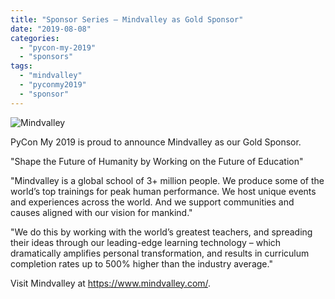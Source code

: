 ```yaml
---
title: "Sponsor Series – Mindvalley as Gold Sponsor"
date: "2019-08-08"
categories: 
  - "pycon-my-2019"
  - "sponsors"
tags: 
  - "mindvalley"
  - "pyconmy2019"
  - "sponsor"
---
```


![Mindvalley](images/mindvalley.png)

PyCon My 2019 is proud to announce Mindvalley as our Gold Sponsor.

"Shape the Future of Humanity by Working on the Future of Education"

"Mindvalley is a global school of 3+ million people. We produce some of the world’s top trainings for peak human performance. We host unique events and experiences across the world. And we support communities and causes aligned with our vision for mankind."

"We do this by working with the world’s greatest teachers, and spreading their ideas through our leading-edge learning technology – which dramatically amplifies personal transformation, and results in curriculum completion rates up to 500% higher than the industry average."

Visit Mindvalley at https://www.mindvalley.com/.
